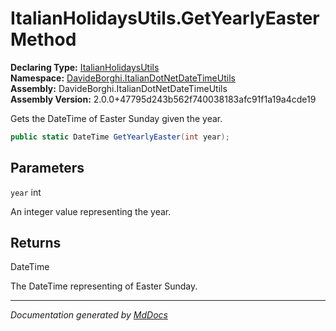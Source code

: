 ﻿<!--  
  <auto-generated>   
    The contents of this file were generated by a tool.  
    Changes to this file may be list if the file is regenerated  
  </auto-generated>   
-->

# ItalianHolidaysUtils.GetYearlyEaster Method

**Declaring Type:** [ItalianHolidaysUtils](../index.md)  
**Namespace:** [DavideBorghi.ItalianDotNetDateTimeUtils](../../index.md)  
**Assembly:** DavideBorghi.ItalianDotNetDateTimeUtils  
**Assembly Version:** 2.0.0+47795d243b562f740038183afc91f1a19a4cde19

Gets the DateTime of Easter Sunday given the year.

```csharp
public static DateTime GetYearlyEaster(int year);
```

## Parameters

`year`  int

An integer value representing the year.

## Returns

DateTime

The DateTime representing of Easter Sunday.

___

*Documentation generated by [MdDocs](https://github.com/ap0llo/mddocs)*
